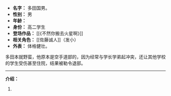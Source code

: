 
- **名字：** 多田国男。
- **性别：** 男
- **年龄：** 
- **身份：** 高二学生
- **登场作品：** [[《不然你搬去火星啊》]]
- **相关角色：** [[佐藤诚人]]（发小）
- **外表：** 体格健壮。

多田本就野蛮，他原本是空手道部的，因为经常与学长学弟起冲突，还让其他学校的学生受伤甚至住院，结果被勒令退部。

---

**介绍：** 

1. 
